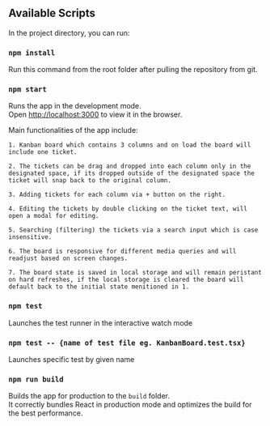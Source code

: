 ## Available Scripts

In the project directory, you can run:

### `npm install`

Run this command from the root folder after pulling the repository from git.

### `npm start`

Runs the app in the development mode.\
Open [http://localhost:3000](http://localhost:3000) to view it in the browser.

Main functionalities of the app include:

    1. Kanban board which contains 3 columns and on load the board will include one ticket.

    2. The tickets can be drag and dropped into each column only in the designated space, if its dropped outside of the designated space the ticket will snap back to the original column.

    3. Adding tickets for each column via + button on the right.

    4. Editing the tickets by double clicking on the ticket text, will open a modal for editing.

    5. Searching (filtering) the tickets via a search input which is case insensitive.

    6. The board is responsive for different media queries and will readjust based on screen changes.

    7. The board state is saved in local storage and will remain peristant on hard refreshes, if the local storage is cleared the board will default back to the initial state menitioned in 1.

### `npm test`

Launches the test runner in the interactive watch mode

### `npm test -- {name of test file eg. KanbanBoard.test.tsx}`

Launches specific test by given name

### `npm run build`

Builds the app for production to the `build` folder.\
It correctly bundles React in production mode and optimizes the build for the best performance.
